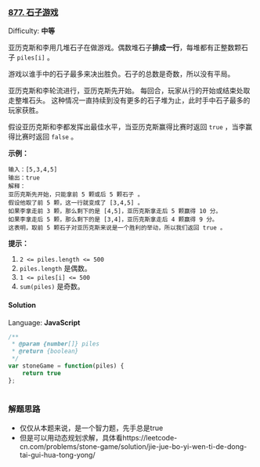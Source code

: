 ### [877\. 石子游戏](https://leetcode-cn.com/problems/stone-game/)

Difficulty: **中等**


亚历克斯和李用几堆石子在做游戏。偶数堆石子**排成一行**，每堆都有正整数颗石子 `piles[i]` 。

游戏以谁手中的石子最多来决出胜负。石子的总数是奇数，所以没有平局。

亚历克斯和李轮流进行，亚历克斯先开始。 每回合，玩家从行的开始或结束处取走整堆石头。 这种情况一直持续到没有更多的石子堆为止，此时手中石子最多的玩家获胜。

假设亚历克斯和李都发挥出最佳水平，当亚历克斯赢得比赛时返回 `true` ，当李赢得比赛时返回 `false` 。

**示例：**

```
输入：[5,3,4,5]
输出：true
解释：
亚历克斯先开始，只能拿前 5 颗或后 5 颗石子 。
假设他取了前 5 颗，这一行就变成了 [3,4,5] 。
如果李拿走前 3 颗，那么剩下的是 [4,5]，亚历克斯拿走后 5 颗赢得 10 分。
如果李拿走后 5 颗，那么剩下的是 [3,4]，亚历克斯拿走后 4 颗赢得 9 分。
这表明，取前 5 颗石子对亚历克斯来说是一个胜利的举动，所以我们返回 true 。
```

**提示：**

1.  `2 <= piles.length <= 500`
2.  `piles.length` 是偶数。
3.  `1 <= piles[i] <= 500`
4.  `sum(piles)` 是奇数。


#### Solution

Language: **JavaScript**

```javascript
/**
 * @param {number[]} piles
 * @return {boolean}
 */
var stoneGame = function(piles) {
    return true
};
​
```

### 解题思路
* 仅仅从本题来说，是一个智力题，先手总是true
* 但是可以用动态规划求解，具体看https://leetcode-cn.com/problems/stone-game/solution/jie-jue-bo-yi-wen-ti-de-dong-tai-gui-hua-tong-yong/
